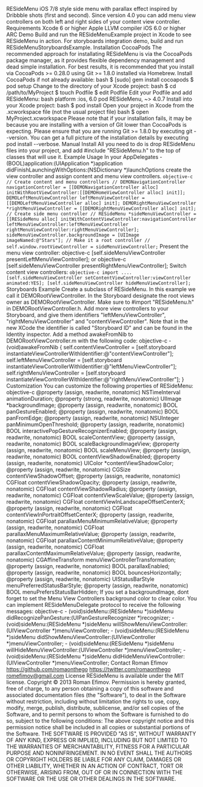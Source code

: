 RESideMenu iOS 7/8 style side menu with parallax effect inspired by Dribbble shots (first and second). Since version 4.0 you can add menu view controllers on both left and right sides of your content view controller. Requirements Xcode 6 or higher Apple LLVM compiler iOS 6.0 or higher ARC Demo Build and run the RESideMenuExample project in Xcode to see RESideMenu in action. For storyboards integration demo, build and run RESideMenuStoryboardsExample. Installation CocoaPods The recommended approach for installating RESideMenu is via the CocoaPods package manager, as it provides flexible dependency management and dead simple installation. For best results, it is recommended that you install via CocoaPods >= 0.28.0 using Git >= 1.8.0 installed via Homebrew. Install CocoaPods if not already available: bash $ [sudo] gem install cocoapods $ pod setup Change to the directory of your Xcode project: bash $ cd /path/to/MyProject $ touch Podfile $ edit Podfile Edit your Podfile and add RESideMenu: bash platform :ios, 6.0 pod RESideMenu, ~> 4.0.7 Install into your Xcode project: bash $ pod install Open your project in Xcode from the .xcworkspace file (not the usual project file) bash $ open MyProject.xcworkspace Please note that if your installation fails, it may be because you are installing with a version of Git lower than CocoaPods is expecting. Please ensure that you are running Git >= 1.8.0 by executing git --version. You can get a full picture of the installation details by executing pod install --verbose. Manual Install All you need to do is drop RESideMenu files into your project, and add #include "RESideMenu.h" to the top of classes that will use it. Example Usage In your AppDelegates - (BOOL)application:(UIApplication *)application didFinishLaunchingWithOptions:(NSDictionary *)launchOptions create the view controller and assign content and menu view controllers. ``` objective-c // Create content and menu controllers // DEMONavigationController navigationController = [[DEMONavigationController alloc] initWithRootViewController:[[DEMOHomeViewController alloc] init]]; DEMOLeftMenuViewController leftMenuViewController = [[DEMOLeftMenuViewController alloc] init]; DEMORightMenuViewController *rightMenuViewController = [[DEMORightMenuViewController alloc] init]; // Create side menu controller // RESideMenu *sideMenuViewController = [[RESideMenu alloc] initWithContentViewController:navigationController leftMenuViewController:leftMenuViewController rightMenuViewController:rightMenuViewController]; sideMenuViewController.backgroundImage = [UIImage imageNamed:@"Stars"]; // Make it a root controller // self.window.rootViewController = sideMenuViewController; ``` Present the menu view controller: objective-c [self.sideMenuViewController presentLeftMenuViewController]; or objective-c [self.sideMenuViewController presentRightMenuViewController]; Switch content view controllers: ```objective-c import .... [self.sideMenuViewController setContentViewController:viewController animated:YES]; [self.sideMenuViewController hideMenuViewController]; ``` Storyboards Example Create a subclass of RESideMenu. In this example we call it DEMORootViewController. In the Storyboard designate the root views owner as DEMORootViewController. Make sure to #import "RESideMenu.h" in DEMORootViewController.h. Add more view controllers to your Storyboard, and give them identifiers "leftMenuViewController", "rightMenuViewController" and "contentViewController". Note that in the new XCode the identifier is called "Storyboard ID" and can be found in the Identity inspector. Add a method awakeFromNib to DEMORootViewController.m with the following code: objective-c - (void)awakeFromNib { self.contentViewController = [self.storyboard instantiateViewControllerWithIdentifier:@"contentViewController"]; self.leftMenuViewController = [self.storyboard instantiateViewControllerWithIdentifier:@"leftMenuViewController"]; self.rightMenuViewController = [self.storyboard instantiateViewControllerWithIdentifier:@"rightMenuViewController"]; } Customization You can customize the following properties of RESideMenu: objective-c @property (assign, readwrite, nonatomic) NSTimeInterval animationDuration; @property (strong, readwrite, nonatomic) UIImage *backgroundImage; @property (assign, readwrite, nonatomic) BOOL panGestureEnabled; @property (assign, readwrite, nonatomic) BOOL panFromEdge; @property (assign, readwrite, nonatomic) NSUInteger panMinimumOpenThreshold; @property (assign, readwrite, nonatomic) BOOL interactivePopGestureRecognizerEnabled; @property (assign, readwrite, nonatomic) BOOL scaleContentView; @property (assign, readwrite, nonatomic) BOOL scaleBackgroundImageView; @property (assign, readwrite, nonatomic) BOOL scaleMenuView; @property (assign, readwrite, nonatomic) BOOL contentViewShadowEnabled; @property (assign, readwrite, nonatomic) UIColor *contentViewShadowColor; @property (assign, readwrite, nonatomic) CGSize contentViewShadowOffset; @property (assign, readwrite, nonatomic) CGFloat contentViewShadowOpacity; @property (assign, readwrite, nonatomic) CGFloat contentViewShadowRadius; @property (assign, readwrite, nonatomic) CGFloat contentViewScaleValue; @property (assign, readwrite, nonatomic) CGFloat contentViewInLandscapeOffsetCenterX; @property (assign, readwrite, nonatomic) CGFloat contentViewInPortraitOffsetCenterX; @property (assign, readwrite, nonatomic) CGFloat parallaxMenuMinimumRelativeValue; @property (assign, readwrite, nonatomic) CGFloat parallaxMenuMaximumRelativeValue; @property (assign, readwrite, nonatomic) CGFloat parallaxContentMinimumRelativeValue; @property (assign, readwrite, nonatomic) CGFloat parallaxContentMaximumRelativeValue; @property (assign, readwrite, nonatomic) CGAffineTransform menuViewControllerTransformation; @property (assign, readwrite, nonatomic) BOOL parallaxEnabled; @property (assign, readwrite, nonatomic) BOOL bouncesHorizontally; @property (assign, readwrite, nonatomic) UIStatusBarStyle menuPreferredStatusBarStyle; @property (assign, readwrite, nonatomic) BOOL menuPrefersStatusBarHidden; If you set a backgroundImage, dont forget to set the Menu View Controllers background color to clear color. You can implement RESideMenuDelegate protocol to receive the following messages: objective-c - (void)sideMenu:(RESideMenu *)sideMenu didRecognizePanGesture:(UIPanGestureRecognizer *)recognizer; - (void)sideMenu:(RESideMenu *)sideMenu willShowMenuViewController:(UIViewController *)menuViewController; - (void)sideMenu:(RESideMenu *)sideMenu didShowMenuViewController:(UIViewController *)menuViewController; - (void)sideMenu:(RESideMenu *)sideMenu willHideMenuViewController:(UIViewController *)menuViewController; - (void)sideMenu:(RESideMenu *)sideMenu didHideMenuViewController:(UIViewController *)menuViewController; Contact Roman Efimov https://github.com/romaonthego https://twitter.com/romaonthego romefimov@gmail.com License RESideMenu is available under the MIT license. Copyright © 2013 Roman Efimov. Permission is hereby granted, free of charge, to any person obtaining a copy of this software and associated documentation files (the "Software"), to deal in the Software without restriction, including without limitation the rights to use, copy, modify, merge, publish, distribute, sublicense, and/or sell copies of the Software, and to permit persons to whom the Software is furnished to do so, subject to the following conditions: The above copyright notice and this permission notice shall be included in all copies or substantial portions of the Software. THE SOFTWARE IS PROVIDED "AS IS", WITHOUT WARRANTY OF ANY KIND, EXPRESS OR IMPLIED, INCLUDING BUT NOT LIMITED TO THE WARRANTIES OF MERCHANTABILITY, FITNESS FOR A PARTICULAR PURPOSE AND NONINFRINGEMENT. IN NO EVENT SHALL THE AUTHORS OR COPYRIGHT HOLDERS BE LIABLE FOR ANY CLAIM, DAMAGES OR OTHER LIABILITY, WHETHER IN AN ACTION OF CONTRACT, TORT OR OTHERWISE, ARISING FROM, OUT OF OR IN CONNECTION WITH THE SOFTWARE OR THE USE OR OTHER DEALINGS IN THE SOFTWARE.